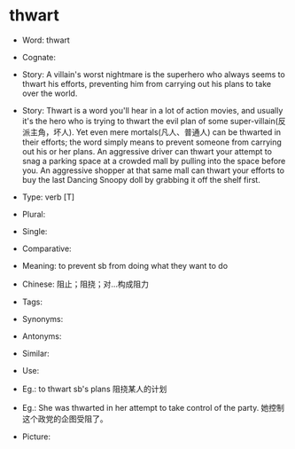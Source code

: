 # thwart

- Word: thwart
- Cognate: 
- Story: A villain's worst nightmare is the superhero who always seems to thwart his efforts, preventing him from carrying out his plans to take over the world.
- Story: Thwart is a word you'll hear in a lot of action movies, and usually it's the hero who is trying to thwart the evil plan of some super-villain(反派主角，坏人). Yet even mere mortals(凡人、普通人) can be thwarted in their efforts; the word simply means to prevent someone from carrying out his or her plans. An aggressive driver can thwart your attempt to snag a parking space at a crowded mall by pulling into the space before you. An aggressive shopper at that same mall can thwart your efforts to buy the last Dancing Snoopy doll by grabbing it off the shelf first.

- Type: verb [T]
- Plural: 
- Single: 
- Comparative: 
- Meaning: to prevent sb from doing what they want to do
- Chinese: 阻止；阻挠；对…构成阻力
- Tags: 
- Synonyms: 
- Antonyms: 
- Similar: 
- Use: 
- Eg.: to thwart sb's plans 阻挠某人的计划
- Eg.: She was thwarted in her attempt to take control of the party. 她控制这个政党的企图受阻了。
- Picture:

